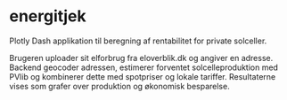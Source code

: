 # energitjek

Plotly Dash applikation til beregning af rentabilitet for private solceller.

Brugeren uploader sit elforbrug fra eloverblik.dk og angiver en adresse.
Backend geocoder adressen, estimerer forventet solcelleproduktion med PVlib
og kombinerer dette med spotpriser og lokale tariffer. Resultaterne vises som
grafer over produktion og økonomisk besparelse.
